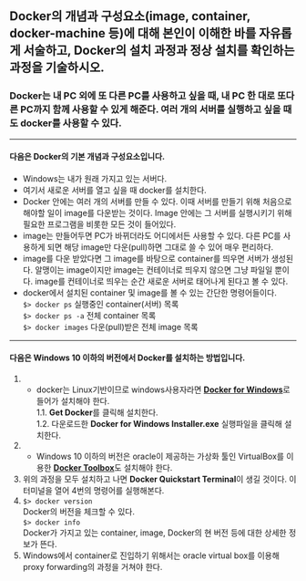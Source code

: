 Docker의 개념과 구성요소(image, container, docker-machine 등)에 대해 본인이 이해한 바를 자유롭게 서술하고, Docker의 설치 과정과 정상 설치를 확인하는 과정을 기술하시오.
--------------------------------------------------------------------------------

### Docker는 내 PC 외에 또 다른 PC를 사용하고 싶을 때, 내 PC 한 대로 또다른 PC까지 함께 사용할 수 있게 해준다. 여러 개의 서버를 실행하고 싶을 때도 docker를 사용할 수 있다.

- - - - - - - - - - - - - - - - - - - - - - - - - - - - - - - - - - - - - - - - - - - -
#### 다음은 Docker의 기본 개념과 구성요소입니다.

* Windows는 내가 원래 가지고 있는 서버다.<br />
* 여기서 새로운 서버를 열고 싶을 때 docker를 설치한다. <br />
* Docker 안에는 여러 개의 서버를 만들 수 있다. 이때 서버를 만들기 위해 처음으로 해야할 일이 image를 다운받는 것이다. Image 안에는 그 서버를 실행시키기 위해 필요한 프로그램을 비롯한 모든 것이 들어있다.<br />
* image는 만들어두면 PC가 바뀌더라도 어디에서든 사용할 수 있다. 다른 PC를 사용하게 되면 해당 image만 다운(pull)하면 그대로 쓸 수 있어 매우 편리하다.<br />
* image를 다운 받았다면 그 image를 바탕으로 container를 띄우면 서버가 생성된다. 알맹이는 image이지만 image는 컨테이너로 띄우지 않으면 그냥 파일일 뿐이다. image를 컨테이너로 띄우는 순간 새로운 서버로 태어나게 된다고 볼 수 있다.<br />
* docker에서 설치된 container 및 image를 볼 수 있는 간단한 명령어들이다.<br />
`$> docker ps` 실행중인 container(서버) 목록<br />
`$> docker ps -a` 전체 container 목록 <br />
`$> docker images` 다운(pull)받은 전체 image 목록 <br />

- - - - - - - - - - - - - - - - - - - - - - - - - - - - - - - - - - - - - - - - - - - -
#### 다음은 Windows 10 이하의 버전에서 Docker를 설치하는 방법입니다.
1. * docker는 Linux기반이므로 windows사용자라면 [**Docker for Windows**](https://store.docker.com/editions/community/docker-ce-desktop-windows)로 들어가 설치해야 한다.<br />
1.1. **Get Docker**를 클릭해 설치한다.<br />
1.2. 다운로드한 **Docker for Windows Installer.exe** 실행파일을 클릭해 설치한다.<br />
2. * Windows 10 이하의 버전은 oracle이 제공하는 가상화 툴인 VirtualBox를 이용한 [**Docker Toolbox**](https://docs.docker.com/toolbox/toolbox_install_windows/)도 설치해야 한다.<br />
3. 위의 과정을 모두 설치하고 나면 **Docker Quickstart Terminal**이 생길 것이다. 이 터미널을 열어 4번의 명령어를 실행해본다. <br />
4. `$> docker version`<br /> 
Docker의 버전을 체크할 수 있다.<br />
`$> docker info`<br />
Docker가 가지고 있는 container, image, Docker의 현 버전 등에 대한 상세한 정보가 뜬다.<br />
5. Windows에서 container로 진입하기 위해서는 oracle virtual box를 이용해 proxy forwarding의 과정을 거쳐야 한다.
